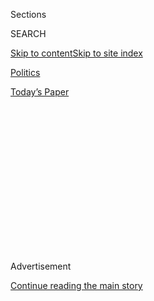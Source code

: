 <div id="app">

<div>

<div>

<div>

<div class="NYTAppHideMasthead css-1q2w90k e1suatyy0">

<div class="section css-ui9rw0 e1suatyy2">

<div class="css-eph4ug er09x8g0">

<div class="css-6n7j50">

</div>

<span class="css-1dv1kvn">Sections</span>

<div class="css-10488qs">

<span class="css-1dv1kvn">SEARCH</span>

</div>

[Skip to content](#site-content)[Skip to site
index](#site-index)

</div>

<div id="masthead-section-label" class="css-1wr3we4 eaxe0e00">

[Politics](https://www.nytimes3xbfgragh.onion/section/politics)

</div>

<div class="css-10698na e1huz5gh0">

</div>

</div>

<div id="masthead-bar-one" class="section hasLinks css-15hmgas e1csuq9d3">

<div class="css-uqyvli e1csuq9d0">

</div>

<div class="css-1uqjmks e1csuq9d1">

</div>

<div class="css-9e9ivx">

[](https://myaccount.nytimes3xbfgragh.onion/auth/login?response_type=cookie&client_id=vi)

</div>

<div class="css-1bvtpon e1csuq9d2">

[Today’s
Paper](https://www.nytimes3xbfgragh.onion/section/todayspaper)

</div>

</div>

</div>

</div>

<div data-aria-hidden="false">

<div id="site-content" data-role="main">

<div>

<div class="css-1aor85t" style="opacity:0.000000001;z-index:-1;visibility:hidden">

<div class="css-1hqnpie">

<div class="css-epjblv">

<span class="css-17xtcya">[Politics](/section/politics)</span><span class="css-x15j1o">|</span><span class="css-fwqvlz">ISIS
Leader al-Baghdadi May Have Had U.S. Hostage Executed, Witness
Says</span>

</div>

<div class="css-k008qs">

<div class="css-1iwv8en">

<span class="css-18z7m18"></span>

<div>

</div>

</div>

<span class="css-1n6z4y">https://nyti.ms/2NEPQFa</span>

<div class="css-1705lsu">

<div class="css-4xjgmj">

<div class="css-4skfbu" data-role="toolbar" data-aria-label="Social Media Share buttons, Save button, and Comments Panel with current comment count" data-testid="share-tools">

  - 
  - 
  - 
  - 
    
    <div class="css-6n7j50">
    
    </div>

  - 

</div>

</div>

</div>

</div>

</div>

</div>

<div class="css-13pd83m">

</div>

<div id="top-wrapper" class="css-1sy8kpn">

<div id="top-slug" class="css-l9onyx">

Advertisement

</div>

[Continue reading the main
story](#after-top)

<div class="ad top-wrapper" style="text-align:center;height:100%;display:block;min-height:250px">

<div id="top" class="place-ad" data-position="top" data-size-key="top">

</div>

</div>

<div id="after-top">

</div>

</div>

<div>

<div id="sponsor-wrapper" class="css-1hyfx7x">

<div id="sponsor-slug" class="css-19vbshk">

Supported by

</div>

[Continue reading the main
story](#after-sponsor)

<div id="sponsor" class="ad sponsor-wrapper" style="text-align:center;height:100%;display:block">

</div>

<div id="after-sponsor">

</div>

</div>

<div class="css-186x18t">

</div>

<div class="css-1vkm6nb ehdk2mb0">

# ISIS Leader al-Baghdadi May Have Had U.S. Hostage Executed, Witness Says

</div>

The Islamic State had long claimed that the hostage, Kayla Mueller, was
killed in a Jordanian airstrike.

<div class="css-79elbk" data-testid="photoviewer-wrapper">

<div class="css-z3e15g" data-testid="photoviewer-wrapper-hidden">

</div>

<div class="css-1a48zt4 ehw59r15" data-testid="photoviewer-children">

![<span class="css-16f3y1r e13ogyst0" data-aria-hidden="true">Kayla
Mueller was abducted a day after crossing into Syria in
2013.</span><span class="css-cnj6d5 e1z0qqy90" itemprop="copyrightHolder"><span class="css-1ly73wi e1tej78p0">Credit...</span><span><span>Jo.
L. Keener/The Daily Courier, via Associated
Press</span></span></span>](https://static01.graylady3jvrrxbe.onion/images/2019/11/12/us/politics/12dc-isis1/merlin_91955147_dda30e72-7a19-4c93-9adc-4672f695acdd-articleLarge.jpg?quality=75&auto=webp&disable=upscale)

</div>

</div>

<div class="css-18e8msd">

<div class="css-pdw9fk epjyd6m0">

<div class="css-1txwxcy ey68jwv0" data-aria-hidden="true">

[![Adam
Goldman](https://static01.graylady3jvrrxbe.onion/images/2018/07/12/multimedia/author-adam-goldman/author-adam-goldman-thumbLarge.png
"Adam Goldman")](https://www.nytimes3xbfgragh.onion/by/adam-goldman)[![Rukmini
Callimachi](https://static01.graylady3jvrrxbe.onion/images/2018/10/08/multimedia/author-rukmini-callimachi/author-rukmini-callimachi-thumbLarge-v2.png
"Rukmini Callimachi")](https://www.nytimes3xbfgragh.onion/by/rukmini-callimachi)

</div>

<div class="css-1baulvz">

By [<span class="css-1baulvz" itemprop="name">Adam
Goldman</span>](https://www.nytimes3xbfgragh.onion/by/adam-goldman) and
[<span class="css-1baulvz last-byline" itemprop="name">Rukmini
Callimachi</span>](https://www.nytimes3xbfgragh.onion/by/rukmini-callimachi)

</div>

</div>

  - 
    
    <div class="css-ld3wwf e16638kd2">
    
    Nov. 12,
    2019
    
    </div>

  - 
    
    <div class="css-4xjgmj">
    
    <div class="css-d8bdto" data-role="toolbar" data-aria-label="Social Media Share buttons, Save button, and Comments Panel with current comment count" data-testid="share-tools">
    
      - 
      - 
      - 
      - 
        
        <div class="css-6n7j50">
        
        </div>
    
      - 
    
    </div>
    
    </div>

</div>

</div>

<div class="section meteredContent css-1r7ky0e" name="articleBody" itemprop="articleBody">

<div class="css-1fanzo5 StoryBodyCompanionColumn">

<div class="css-53u6y8">

WASHINGTON — After the Islamic State declared that Kayla Mueller, a
26-year-old humanitarian worker from Arizona it was holding hostage, was
killed in an airstrike in Syria in 2015, her parents became increasingly
frustrated with the government’s slow hunt for answers about her death
and turned to a former F.B.I. agent for help.

Now, he has unearthed a clue: Ms. Mueller may have been executed on the
orders of Abu Bakr al-Baghdadi, the slain Islamic State leader, not in a
Jordanian airstrike [as the Islamic State long
claimed](https://www.nytimes3xbfgragh.onion/2015/02/07/world/middleeast/isis-claims-american-hostage-killed-by-jordanian-retaliation-bombings.html).

ISIS operatives killed Ms. Mueller because she knew the identities of
Mr. al-Baghdadi and of Abu Muhammad al-Adnani, the group’s spokesman at
the time who was believed to be the second-in-command, and could be a
security risk for them, according to Umm Sayyaf, the wife of a close
al-Baghdadi associate. She was interviewed by the former F.B.I. agent
working with the Mueller family, Ali Soufan.

Ms. Mueller, whom Mr. al-Baghdadi raped repeatedly, was moved from
location to location in the final months of her life, Umm Sayyaf said.
At one point, Ms. Mueller was moved because the oldest of Mr.
al-Baghdadi’s multiple wives assaulted Ms. Mueller, breaking a watch
that Mr. al-Baghdadi had given Ms. Mueller as a Ramadan gift and kicking
her out of the home.

</div>

</div>

<div class="css-1fanzo5 StoryBodyCompanionColumn">

<div class="css-53u6y8">

The revelations, however dark, provided a glimmer of hope for Ms.
Mueller’s family in its long struggle to determine what happened to her
and perhaps locate her remains to bring her home. They come weeks after
Mr. al-Baghdadi was [killed in
Syria](https://www.nytimes3xbfgragh.onion/2019/10/27/us/politics/isis-leader-al-baghdadi-dead.html?module=inline)
during a raid by American commandos named in Ms. Mueller’s honor.

</div>

</div>

<div class="css-79elbk" data-testid="photoviewer-wrapper">

<div class="css-z3e15g" data-testid="photoviewer-wrapper-hidden">

</div>

<div class="css-1a48zt4 ehw59r15" data-testid="photoviewer-children">

![<span class="css-16f3y1r e13ogyst0" data-aria-hidden="true">Gen.
Kenneth F. McKenzie Jr., the head of the United States Central Command,
which oversees operations against the Islamic State, speaking about the
raid that resulted in the death of the ISIS leader Abu Bakr al-Baghdadi
last
month.</span><span class="css-cnj6d5 e1z0qqy90" itemprop="copyrightHolder"><span class="css-1ly73wi e1tej78p0">Credit...</span><span>Alex
Wong/Getty
Images</span></span>](https://static01.graylady3jvrrxbe.onion/images/2019/11/12/us/politics/12dc-isis2/merlin_163592652_96bb258b-bc2c-49ab-915d-b79a2be4d97b-articleLarge.jpg?quality=75&auto=webp&disable=upscale)

</div>

</div>

<div class="css-1fanzo5 StoryBodyCompanionColumn">

<div class="css-53u6y8">

“I know that Kayla is most likely gone, and in heaven, but what if she
isn’t?” her mother, Marsha Mueller, said in a recent interview. “There
was always this 1 percent possibility that — could she possibly be
alive? We just need to find her and bring her home, that’s the goal.”

Former officials have said that Mr. al-Baghdadi could have ordered Ms.
Mueller’s death because she had become a liability as he sought to avoid
capture or death, but the American government has not publicly confirmed
Umm Sayyaf’s account.

Earlier this year, Ms. Mueller’s parents partnered with Mr. Soufan, a
retired F.B.I. special agent who investigated Al Qaeda and interviewed
many terrorists while in the bureau. In late July, he and his colleague
interviewed Umm Sayyaf, the nom de guerre of Nisreen Assad Ibrahim
Bahar, the wife of one of Mr. al-Baghdadi’s lieutenants. Ms. Mueller as
well as other women and girls enslaved by Mr. al-Baghdadi were
imprisoned in her house.

</div>

</div>

<div class="css-1fanzo5 StoryBodyCompanionColumn">

<div class="css-53u6y8">

In a lengthy interview conducted in Arabic, Umm Sayyaf told Mr. Soufan
that ISIS operatives brought Ms. Mueller to her home in the Syrian town
of Shaddadi in September 2014.

During her time there, Ms. Mueller was not told who Mr. al-Baghdadi was,
only that he was an important “sheikh,” according to Mr. Soufan’s notes
of the interview. Ms. Mueller was told that her new name was “Iman” and
she was encouraged to practice Islam. In December 2014, after the escape
of several of the Yazidi girls being held in the house, Mr. al-Baghdadi
took away Ms. Mueller, said Umm Sayyaf.

In early February 2015, the Islamic State announced that Ms. Mueller had
died in an airstrike, publishing a tweet that included photographs of a
leveled house and personal details about Ms. Mueller, including her
email address and phone number.

At the time, Umm Sayyaf said she and other ISIS families believed the
group’s claim. But weeks later, her husband, Abu Sayyaf, told her that
Mr. al-Baghdadi and Mr. al-Adnani had Ms. Mueller killed.

“When she inquired with Abu Sayyaf as to why they would kill her, Abu
Sayyaf reluctantly said it was because she knew the identity of
al-Adnani and Baghdadi, and this was a security issue for them,” Mr.
Soufan wrote in a summary of the interview. Umm Sayyaf told Mr. Soufan
that she had no reason to believe that her husband was
lying.

</div>

</div>

<div class="css-79elbk" data-testid="photoviewer-wrapper">

<div class="css-z3e15g" data-testid="photoviewer-wrapper-hidden">

</div>

<div class="css-1a48zt4 ehw59r15" data-testid="photoviewer-children">

<div class="css-1xdhyk6 erfvjey0">

<span class="css-1ly73wi e1tej78p0">Image</span>

<div class="css-zjzyr8">

<div data-testid="lazyimage-container" style="height:257.1333333333334px">

</div>

</div>

</div>

<span class="css-16f3y1r e13ogyst0" data-aria-hidden="true">Ms.
Mueller’s family partnered with Ali Soufan, a former F.B.I. agent who
investigated Al Qaeda, to investigate her
death.</span><span class="css-cnj6d5 e1z0qqy90" itemprop="copyrightHolder"><span class="css-1ly73wi e1tej78p0">Credit...</span><span>Hector
Retamal/Agence France-Presse — Getty Images ORG XMIT:
Interview</span></span>

</div>

</div>

<div class="css-1fanzo5 StoryBodyCompanionColumn">

<div class="css-53u6y8">

In 2016, federal prosecutors [charged Ms.
Sayyaf](https://www.justice.gov/opa/pr/wife-dead-isil-leader-charged-death-kayla-jean-mueller)
in the young woman’s death and said she was aware that Mr. al-Baghdadi
had raped Ms. Mueller.

</div>

</div>

<div class="css-1fanzo5 StoryBodyCompanionColumn">

<div class="css-53u6y8">

The interview also provided additional insights into where Ms. Mueller
was taken after she left the home in Shaddadi, the last location that
her parents had confirmed. Ms. Mueller was initially taken to Mr.
al-Baghdadi’s house in Raqqa, according to Umm Sayyaf, who said that a
close friend married to the head of the Islamic State’s media ministry,
Abu Hassan, told her. But Mr. al-Baghdadi’s wife kicked her out,
apparently in a pique of jealously.

She was then brought to the Hassans’ home, where she spent roughly 10
days before being moved again, this time picked up by Mr. al-Adnani, the
ISIS spokesman, said Umm Sayyaf.

Originally from Prescott, Ariz., Ms. Mueller was abducted a day after
crossing into Syria on Aug. 4, 2013. She had lived in Turkey for the
previous eight months doing humanitarian work.

She went into Syria with a Syrian friend who had been contracted to fix
the internet at a Doctors Without Borders compound. They were abducted
from their car not long after completing the job.

The militants holding her contacted Ms. Mueller’s family, sending a
short video of her and demanding 20 million euros for her release. She
was later moved to Raqqa, where she was held with nearly two dozen
Western hostages, most of whom were released for ransoms paid by
European governments or their employers or relatives.

By the spring of 2014, the Islamic State’s ransom demand for Ms. Mueller
had dropped to €5 million, according to her family, about the same as
what European governments were paying for their citizens.

</div>

</div>

<div class="css-1fanzo5 StoryBodyCompanionColumn">

<div class="css-53u6y8">

That July, President Barack Obama authorized a risky raid at the
facility, only to have commandos find that the hostages had been moved.
The next month, [ISIS beheaded the American journalist James
Foley](https://www.nytimes3xbfgragh.onion/2014/08/20/world/middleeast/isis-james-foley-syria-execution.html),
starting a wave of executions of the American and British captives whose
governments appeared to be the only ones that hewed to a strict,
no-concessions
rule.

</div>

</div>

<div class="css-79elbk" data-testid="photoviewer-wrapper">

<div class="css-z3e15g" data-testid="photoviewer-wrapper-hidden">

</div>

<div class="css-1a48zt4 ehw59r15" data-testid="photoviewer-children">

<div class="css-1xdhyk6 erfvjey0">

<span class="css-1ly73wi e1tej78p0">Image</span>

<div class="css-zjzyr8">

<div data-testid="lazyimage-container" style="height:257.77777777777777px">

</div>

</div>

</div>

<span class="css-16f3y1r e13ogyst0" data-aria-hidden="true">A memorial
for Ms. Mueller in Prescott, Ariz., in
2015.</span><span class="css-cnj6d5 e1z0qqy90" itemprop="copyrightHolder"><span class="css-1ly73wi e1tej78p0">Credit...</span><span>Jarod
Opperman for The New York Times</span></span>

</div>

</div>

<div class="css-1fanzo5 StoryBodyCompanionColumn">

<div class="css-53u6y8">

Even after the announcement of her death, the Muellers continued to look
for her. Ms. Mueller’s mother described herself as tormented by images
of her daughter that the Islamic State sent the family, which
showed Kayla Mueller lying on her back in a shroud with bruises on her
face and a large gash on her right cheek — wounds that experts told them
were inconclusive regarding her manner of death, or even whether she was
dead at all.

Increasingly frustrated by the Obama administration’s lack of engagement
with them and with government officials’ insistence that they were doing
everything to save their child — a claim they say was repeatedly
undercut by what they later identified as missed opportunities to
negotiate her release — the Muellers began their own, private effort to
find their daughter, or else her remains, partnering with Mr. Soufan.

In early 2018, Kurdish forces captured two British men who participated
in jailing Ms. Mueller and abusing Western hostages. The men,[Alexanda
Kotey and El Shafee
Elsheikh](https://www.nytimes3xbfgragh.onion/2018/02/08/us/politics/britons-detained-american-hostages-syria.html),
and two other ISIS operatives were known by the hostages as the Beatles
because of their accents. They told American interrogators about grave
sites, but the military and investigators found no remains for Ms.
Mueller or the others at those locations, according to a former senior
American intelligence official.

On the morning after the raid that resulted in the death of Mr.
al-Baghdadi, President Trump called the four families of the Americans
killed in Syria by ISIS. He promised the Muellers during a conversation
of about 20 minutes that he would help find out what happened to Ms.
Mueller.

Her mother hopes Mr. Trump can find the answers that have eluded her.

“The more I learn, the more I can be a part of what happened to Kayla,”
Ms. Mueller said. “That’s why I need to know everything. I need to be
able to walk part of this with her.”

Adam Goldman reported from Washington, and Rukmini Callimachi from New
York.

</div>

</div>

<div>

</div>

</div>

<div>

</div>

<div>

</div>

<div>

</div>

<div>

<div id="bottom-wrapper" class="css-1ede5it">

<div id="bottom-slug" class="css-l9onyx">

Advertisement

</div>

[Continue reading the main
story](#after-bottom)

<div id="bottom" class="ad bottom-wrapper" style="text-align:center;height:100%;display:block;min-height:90px">

</div>

<div id="after-bottom">

</div>

</div>

</div>

</div>

</div>

## Site Index

<div>

</div>

## Site Information Navigation

  - [© <span>2020</span> <span>The New York Times
    Company</span>](https://help.nytimes3xbfgragh.onion/hc/en-us/articles/115014792127-Copyright-notice)

<!-- end list -->

  - [NYTCo](https://www.nytco.com/)
  - [Contact
    Us](https://help.nytimes3xbfgragh.onion/hc/en-us/articles/115015385887-Contact-Us)
  - [Work with us](https://www.nytco.com/careers/)
  - [Advertise](https://nytmediakit.com/)
  - [T Brand Studio](http://www.tbrandstudio.com/)
  - [Your Ad
    Choices](https://www.nytimes3xbfgragh.onion/privacy/cookie-policy#how-do-i-manage-trackers)
  - [Privacy](https://www.nytimes3xbfgragh.onion/privacy)
  - [Terms of
    Service](https://help.nytimes3xbfgragh.onion/hc/en-us/articles/115014893428-Terms-of-service)
  - [Terms of
    Sale](https://help.nytimes3xbfgragh.onion/hc/en-us/articles/115014893968-Terms-of-sale)
  - [Site
    Map](https://spiderbites.nytimes3xbfgragh.onion)
  - [Help](https://help.nytimes3xbfgragh.onion/hc/en-us)
  - [Subscriptions](https://www.nytimes3xbfgragh.onion/subscription?campaignId=37WXW)

</div>

</div>

</div>

</div>
